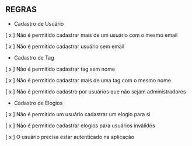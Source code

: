 ## REGRAS

- Cadastro de Usuário

[ x ] Não é permitido cadastrar mais de um usuário com o mesmo email

[ x ] Não é permitido cadastrar usuário sem email

- Cadastro de Tag

[ x ] Não é permitido cadastrar tag sem nome

[ x ] Não é permitido cadastrar mais de uma tag com o mesmo nome

[ x ] Não é permitido cadastro por usuários que não sejam administradores

- Cadastro de Elogios

[ x ] Não é permitido um usuário cadastrar um elogio para si

[ x ] Não é permitido cadastrar elogios para usuários inválidos

[ x ] O usuário precisa estar autenticado na aplicação
